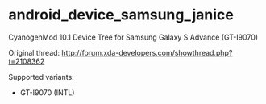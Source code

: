 android_device_samsung_janice
=============================

CyanogenMod 10.1 Device Tree for Samsung Galaxy S Advance (GT-I9070)

Original thread: http://forum.xda-developers.com/showthread.php?t=2108362

Supported variants:
  - GT-I9070 (INTL)
